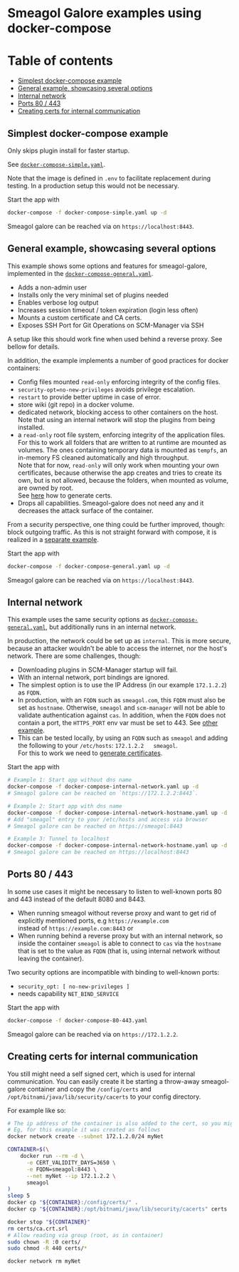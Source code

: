 Smeagol Galore examples using docker-compose
====


# Table of contents

<!-- Update with `doctoc --notitle README.md`. See https://github.com/thlorenz/doctoc -->
<!-- START doctoc generated TOC please keep comment here to allow auto update -->
<!-- DON'T EDIT THIS SECTION, INSTEAD RE-RUN doctoc TO UPDATE -->


- [Simplest docker-compose example](#simplest-docker-compose-example)
- [General example, showcasing several options](#general-example-showcasing-several-options)
- [Internal network](#internal-network)
- [Ports 80 / 443](#ports-80--443)
- [Creating certs for internal communication](#creating-certs-for-internal-communication)

<!-- END doctoc generated TOC please keep comment here to allow auto update -->


## Simplest docker-compose example

Only skips plugin install for faster startup. 
 
See [`docker-compose-simple.yaml`](docker-compose-simple.yaml).

Note that the image is defined in `.env` to facilitate replacement during testing.
In a production setup this would not be necessary. 

Start the app with 

```bash
docker-compose -f docker-compose-simple.yaml up -d
```

Smeagol galore can be reached via on `https://localhost:8443`.


## General example, showcasing several options 

This example shows some options and features for smeagol-galore, implemented in the 
[`docker-compose-general.yaml`](docker-compose-general.yaml).

* Adds a non-admin user
* Installs only the very minimal set of plugins needed
* Enables verbose log output
* Increases session timeout  / token expiration (login less often)
* Mounts a custom certificate and CA certs. 
* Exposes SSH Port for Git Operations on SCM-Manager via SSH

A setup like this should work fine when used behind a reverse proxy. See bellow for details.

In addition, the example implements a number of good practices for docker containers:

* Config files mounted `read-only` enforcing integrity of the config files.
* `security-opt=no-new-privileges` avoids privilege escalation.
* `restart` to provide better uptime in case of error.
* store wiki (git repo) in a docker volume.
* dedicated network, blocking access to other containers on the host.  
  Note that using an internal network will stop the plugins from being installed.  
* a `read-only` root file system, enforcing integrity of the application files.  
  For this to work all folders that are written to at runtime are mounted as volumes. The ones containing temporary 
  data is mounted as `tempfs`, an in-memory FS cleaned automatically and high throughput.  
  Note that for now, `read-only` will only work when mounting your own certificates, because otherwise the app creates 
  and tries to create its own, but is not allowed, because the folders, when mounted as volume, are owned by root.  
  See [here](#creating-certs-for-internal-communication) how to generate certs.
* Drops all capabilities. Smeagol-galore does not need any and it decreases the attack surface of the container.

From a security perspective, one thing could be further improved, though: block outgoing traffic. As this is not 
straight forward with compose, it is realized in a [separate example](#internal-network). 
 
Start the app with 

```bash
docker-compose -f docker-compose-general.yaml up -d
```

Smeagol galore can be reached via on `https://localhost:8443`.


## Internal network 

This example uses the same security options as [`docker-compose-general.yaml`](docker-compose-general.yaml), but
additionally runs in an internal network. 

In production, the network could be set up as `internal`. This is more secure, because an attacker wouldn't be able
to access the internet, nor the host's network. There are some challenges, though:

* Downloading plugins in SCM-Manager startup will fail.
* With an internal network, port bindings are ignored.
 * The simplest option is to use the IP Address (in our example `172.1.2.2`) as `FQDN`.   
 * In production, with an `FQDN` such as `smeagol.com`, this `FQDN` must also be set as `hostname`.
   Otherwise, `smeagol` and `scm-manager` will not be able to validate authentication against `cas`.
   In addition, when the `FQDN` does not contain a port, the `HTTPS_PORT` env var must be set to 443. 
   See [other example](#ports-80--443).
 * This can be tested locally, by using an `FQDN` such as  `smeagol` and adding the following to your 
     `/etc/hosts`: `172.1.2.2   smeagol`.  
    For this to work we need to [generate certificates](#creating-certs-for-internal-communication).

Start the app with 

```bash
# Example 1: Start app without dns name
docker-compose -f docker-compose-internal-network.yaml up -d
# Smeagol galore can be reached on `https://172.1.2.2:8443`.

# Example 2: Start app with dns name
docker-compose -f docker-compose-internal-network-hostname.yaml up -d
# Add "smeagol" entry to your /etc/hosts and access via browser
# Smeagol galore can be reached on https://smeagol:8443

# Example 3: Tunnel to localhost
docker-compose -f docker-compose-internal-network-hostname.yaml up -d
# Smeagol galore can be reached on https://localhost:8443


```

## Ports 80 / 443

In some use cases it might be necessary to listen to well-known ports 80 and 443 instead of the default 8080 and 8443.

* When running smeagol without reverse proxy and want to get rid of explicitly mentioned ports, e.g `https://example.com`  
  instead of `https://example.com:8443` or
* When running behind a reverse proxy but with an internal network, so inside the container `smeagol` is able to connect
  to `cas` via the `hostname` that is set to the value as `FQDN` (that is, using internal network without leaving the 
  container).

Two security options are incompatible with binding to well-known ports: 
* `security_opt: [ no-new-privileges ]`
* needs capability `NET_BIND_SERVICE`

Start the app with 

```bash
docker-compose -f docker-compose-80-443.yaml
```

Smeagol galore can be reached via on `https://172.1.2.2`.


## Creating certs for internal communication

You still might need a self signed cert, which is used for internal communication.
You can easily create it be starting a throw-away smeagol-galore container and copy the 
 `/config/certs` and `/opt/bitnami/java/lib/security/cacerts` to your config directory. 

For example like so:

```bash
# The ip address of the container is also added to the cert, so you might want to specify it.
# Eg, for this example it was created as follows
docker network create --subnet 172.1.2.0/24 myNet

CONTAINER=$(\
    docker run --rm -d \
      -e CERT_VALIDITY_DAYS=3650 \
      -e FQDN=smeagol:8443 \
      --net myNet --ip 172.1.2.2 \
      smeagol
)
sleep 5
docker cp "${CONTAINER}:/config/certs/" .
docker cp "${CONTAINER}:/opt/bitnami/java/lib/security/cacerts" certs

docker stop "${CONTAINER}"
rm certs/ca.crt.srl
# Allow reading via group (root, as in container)
sudo chown -R :0 certs/
sudo chmod -R 440 certs/*

docker network rm myNet
```